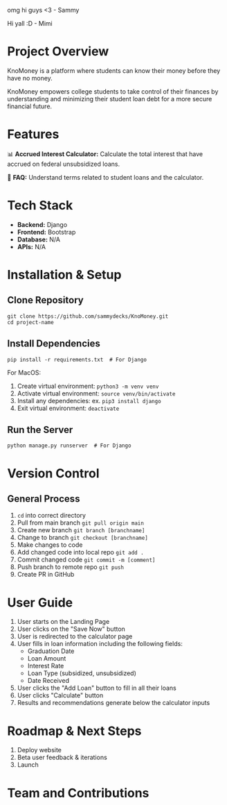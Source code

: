 omg hi guys <3 - Sammy

Hi yall :D - Mimi

# Project Overview
KnoMoney is a platform where students can know their money before they have no money. 

KnoMoney empowers college students to take control of their finances by understanding and minimizing their student loan debt for a more secure financial future.


# Features
📊 **Accrued Interest Calculator:** Calculate the total interest that have accrued on federal unsubsidized loans.

📰 **FAQ:** Understand terms related to student loans and the calculator. 


# Tech Stack
* **Backend:** Django
* **Frontend:** Bootstrap
* **Database:** N/A
* **APIs:** N/A


# Installation & Setup
## Clone Repository
```
git clone https://github.com/sammydecks/KnoMoney.git
cd project-name
```

## Install Dependencies
```
pip install -r requirements.txt  # For Django
```
For MacOS:
1. Create virtual environment: `python3 -m venv venv`
2. Activate virtual environment: `source venv/bin/activate`
3. Install any dependencies: ex. `pip3 install django`
4. Exit virtual environment: `deactivate`


## Run the Server
```
python manage.py runserver  # For Django
```

# Version Control
## General Process
1. `cd` into correct directory
2. Pull from main branch `git pull origin main`
3. Create new branch `git branch [branchname]`
4. Change to branch `git checkout [branchname]`
5. Make changes to code
6. Add changed code into local repo `git add .`
7. Commit changed code `git commit -m [comment]`
8. Push branch to remote repo `git push`
9. Create PR in GitHub 

# User Guide
1. User starts on the Landing Page
2. User clicks on the "Save Now" button 
3. User is redirected to the calculator page
4. User fills in loan information including the following fields:
    * Graduation Date
    * Loan Amount
    * Interest Rate
    * Loan Type (subsidized, unsubsidized)
    * Date Received
5. User clicks the "Add Loan" button to fill in all their loans
6. User clicks "Calculate" button
7. Results and recommendations generate below the calculator inputs

# Roadmap & Next Steps
1. Deploy website
2. Beta user feedback & iterations
3. Launch

# Team and Contributions